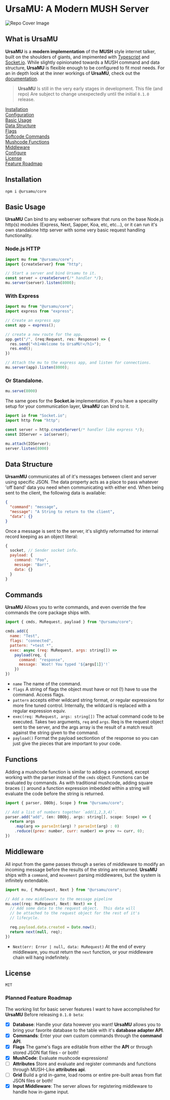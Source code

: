 # UrsaMU: A Modern MUSH Server

![Repo Cover Image](./ursamu_github_banner.png)

## What is UrsaMU

**UrsaMU** is a **modern implementation** of the **MUSH** style internet talker, built on the shoulders of giants, and impimented with [Typescript](typescriptlang.org) and [Socket.io](socket.io). While slightly opinionated towards a MUSH command and data structure, **UrsaMU** is flexible enough to be configured to fit most needs. For an in depth look at the inner workings of **UrsaMU**, check out the [documentation](#). 

>**UrsaMU** Is still in the very early stages in development.  This file (and repo) Are subject to change unexpectedly until the initial `0.1.0` release.

[Installation](#Installation)<br>
[Configuration](#) <br>
[Basic Usage](#basic-usage)<br>
[Data Structure](#data-structure)<br>
[Flags](#flags)<br>
[Softcode Commands](#commands)<br>
[Mushcode Functions](#functions)<br>
[Middleware](#middleware)<br>
[Configure](#configure)<br>
[License](#license)<br>
[Feature Roadmap](#feature-roadmap)

## Installation
`npm i @ursamu/core`

## Basic Usage
**UrsaMU** Can bind to any webserver software that runs on the base Node.js http(s) modules (Express, Next, Sapper, Koa, etc, etc...), or it can run it's own standalone http server with some very basic request handling functionality.

### Node.js HTTP
```JavaScript
import mu from "@ursamu/core";
import {createServer} from "http";

// Start a server and bind Ursamu to it.
const server = createServer(/* handler */);
mu.server(server).listen(8000);
```
### With Express
```JavaScript
import mu from "@ursamu/core";
import express from "express";

// Create an express app
const app = express();

// create a new route for the app.
app.get("/", (req:Request, res: Response) => {
  res.send("<h1>Welcome to UrsaMU!</h1>");
  res.end();
})

// Attach the mu to the express app, and listen for connections.
mu.server(app).listen(8000);
```
### Or Standalone.
```JavaScript
mu.serve(8000)
```

The same goes for the **Socket.io** implementation.  If you have a specality setup for your communication layer, **UrsaMU** can bind to it.

```JavaScript
import io from "Socket.io";
import http from "http";

const server = http.createServer(/* handler like express */);
const IOServer = io(server);

mu.attach(IOServer);
server.listen(8000)
```

## Data Structure
**UrsamMU** communicates all of it's messages between client and server using specific JSON. The data property acts as a place to pass whatever 'off band' data you need when communicating with either end.  When being sent to the client, the following data is available:
```JSON
{
  "command": "message",
  "message": "A String to return to the client",
  "data": {} 
}
```
Once a message is sent to the server, it's slightly reformatted for internal record keeping as an object literal:
```JavaScript
{
  socket, // Sender socket info.
  payload: {
    command: "Foo",
    message: "Bar!",
    data: {}
  }
}
```

## Commands
**UrsaMU** Allows you to write commands, and even override the few commands the core package ships with.

```JavaScript
import { cmds, MuRequest, payload } from "@ursamu/core";

cmds.add({
  name: "Test",
  flags: "connected",
  pattern: "+test *",
  exec: async (req: MuRequest, args: string[]) => 
    payload(req, {
      command: "response",
      message: `Woot! You typed '${args[1]}'!`
    })
})
```
- `name` The name of the command.
- `flags` A string of flags the object must have or not (!) have to use the command. Access flags.
- `pattern` accepts either wildcard string format, or regular expressions for more fine tuned control. Internally, the wildcard is replaced with a regular expression equiv.
- `exec(req: MuRequest, args: string[])` The actual command code to be executed. Takes two arguments, `req` and `args`. Req is the request object sent to the server, and the args array is the result of a match result against the string given to the command.
- `payload()` Format the payload sectiontion of the response so you can just give the pieces that are important to your code.

## Functions
Adding a mushcode function is similar to adding a command, except working with the parser instead of the `cmds` object. Functions can be evaluated by commands.  As with traditional mushcode, adding square braces `[]` around a function expression imbedded within a string will evaluate the code before the string is returned.

```JavaScript
import { parser, DBObj, Scope } from "@ursamu/core";

// Add a list of numbers together `add(1,2,3,4)`.
parser.add("add", (en: DBObj, args: string[], scope: Scope) => {
  return args
    .map(arg => parseInt(arg) ? parseInt(arg) : 0)
    .reduce((prev: number, curr: number) => prev += curr, 0);
})
```
## Middleware
All input from the game passes through a series of middleware to modify an incoming message before the results of the string are returned.  **UrsaMU** ships with a `command`, and `movement` parsing middlewares, but the system is infinitely extendable.

```JavaScript
import mu, { MuRequest, Next } from "@ursamu/core";

// Add a new middleware to the message pipeline
mu.use((req: MuRequest, Next: Next) => {
  // Add some data to the request object.  This data will 
  // be attached to the request object for the rest of it's
  // lifecycle.  

  req.payload.data.created = Date.now();
  return next(null, req);
})
```

* `Next(err: Error | null, data: MuRequest)` At the end of every middleware, you must return the `next` function, or your middleware chain will hang indefinitely.

## License

`MIT`

### Planned Feature Roadmap

The working list for basic server features I want to have accomplished for **UrsaMU** Before releasing `0.1.0 beta`:

- [x] **Database**: Handle your data however you want! **UrsaMU** allows you to bring your favorite database to the table with it's **database adapter API**.
- [x] **Commands**: Enter your own custom commands through the **command API**.
- [x] **Flags** The game's flags are editable from either the **API** or through stored JSON flat files - or both!
- [x] **MushCode**: Evaluate mushcode expressions!
- [ ] **Attributes** Store and evaluate and register commands and functions through MUSH-Like **attributes api**.
- [ ] **Grid** Build a grid in-game, load rooms or entire pre-built areas from flat JSON files or both!
- [x] **Input Middleware**: The server allows for registering middleware to handle how in-game input.
